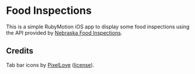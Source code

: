 Food Inspections
================

This is a simple RubyMotion iOS app to display some food inspections using the 
API provided by [Nebraska Food Inspections](http://foodinspections.opennebraska.io).

Credits
-------
Tab bar icons by [PixelLove](http://www.pixellove.com) ([license](http://www.pixellove.com/free-license)).